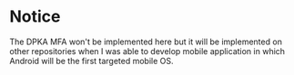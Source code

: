 # Notice
The DPKA MFA won't be implemented here but it will be implemented on other repositories when I was able to
develop mobile application in which Android will be the first targeted mobile OS.
